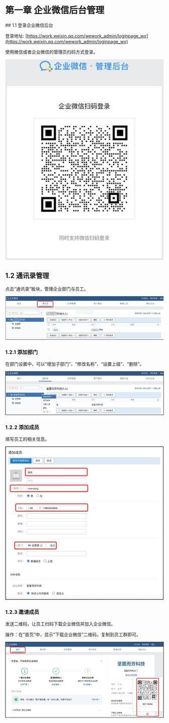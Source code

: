 # 第一章 企业微信后台管理
<ImageViewer />
## 1.1 登录企业微信后台

登录地址: [https://work.weixin.qq.com/wework_admin/loginpage_wx](https://work.weixin.qq.com/wework_admin/loginpage_wx)

使用微信或者企业微信的管理员扫码方式登录。


![登录](../../images/manual/default/1.1.png)

## 1.2 通讯录管理

点击“通讯录”板块，管理企业部门与员工。

![通讯录](../../images/manual/default/1.2.png)

### 1.2.1 添加部门

在部门设置中，可以“增加子部门”、“修改名称”、“设置上级”、“删除”。

![添加部门](../../images/manual/default/1.2.1.png)

### 1.2.2 添加成员

填写员工的相关信息。

![添加成员](../../images/manual/default/1.2.2.png)

### 1.2.3 邀请成员

发送二维码，让员工扫码下载企业微信并加入企业微信。

操作：在“首页”中，显示“下载企业微信”二维码，复制到员工群即可。

![邀请成员](../../images/manual/default/1.2.3.png)
